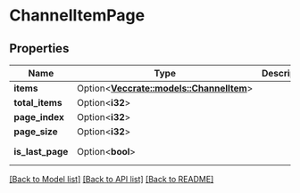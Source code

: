 # ChannelItemPage

## Properties

Name | Type | Description | Notes
------------ | ------------- | ------------- | -------------
**items** | Option<[**Vec<crate::models::ChannelItem>**](ChannelItem.md)> |  | [optional]
**total_items** | Option<**i32**> |  | [optional]
**page_index** | Option<**i32**> |  | [optional]
**page_size** | Option<**i32**> |  | [optional]
**is_last_page** | Option<**bool**> |  | [optional][readonly]

[[Back to Model list]](../README.md#documentation-for-models) [[Back to API list]](../README.md#documentation-for-api-endpoints) [[Back to README]](../README.md)



